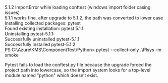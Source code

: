 5.1.2 ImportError while loading conftest (windows import folder casing issues)  
5.1.1 works fine. after upgrade to 5.1.2, the path was converted to lower case  
Installing collected packages: pytest  
  Found existing installation: pytest 5.1.1  
    Uninstalling pytest-5.1.1:  
      Successfully uninstalled pytest-5.1.1  
Successfully installed pytest-5.1.2  
PS C:\Azure\KMS\ComponentTest\Python> pytest --collect-only .\PIsys -m smoke  

Pytest fails to load the conftest.py file because the upgrade forced the project path into lowercase, so the import system looks for a top-level module named "python" which doesn’t exist.